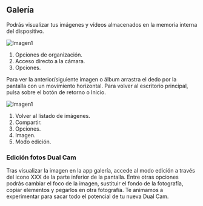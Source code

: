 ## Galería

Podrás visualizar tus imágenes y vídeos almacenados en la memoria interna del dispositivo.

![Imagen1](http://static.energysistem.com/images/manuals/42500/5710f3563ba18.jpg) <br>

1. Opciones de organización.
2. Acceso directo a la cámara.
3. Opciones.


Para ver la anterior/siguiente imagen o álbum arrastra el dedo por la pantalla con un movimiento horizontal.
Para volver al escritorio principal, pulsa sobre el botón de retorno o Inicio.

![Imagen1](http://static.energysistem.com/images/manuals/42500/5710f350e768c.jpg)

1. Volver al listado de imágenes.
2. Compartir.
3. Opciones.
4. Imagen.
5. Modo edición.


### Edición fotos Dual Cam


Tras visualizar la imagen en la app galería, accede al modo edición a través del icono XXX de la parte inferior de la pantalla. Entre otras opciones podrás cambiar el foco de la imagen, sustituir el fondo de la fotografía, copiar elementos y pegarlos en otra fotografía. Te animamos a experimentar para sacar todo el potencial de tu nueva Dual Cam.
